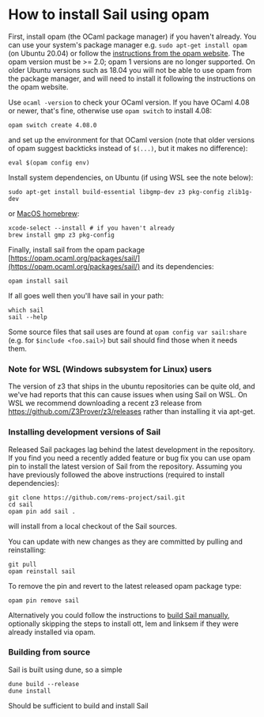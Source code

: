 # How to install Sail using opam

First, install opam (the OCaml package manager) if you haven't already. You can use your system's package
manager e.g. `sudo apt-get install opam` (on Ubuntu 20.04) or follow the [instructions
from the opam website](https://opam.ocaml.org/doc/Install.html).
The opam version must be >= 2.0; opam 1 versions are no longer supported. On older Ubuntu versions such as 18.04 you will not be able to use opam from the package manager, and will need to install it following the instructions on the opam website.

Use `ocaml -version` to check your OCaml version. If you have OCaml 4.08 or newer, that's fine, otherwise use `opam switch` to install 4.08:
```
opam switch create 4.08.0
```

and set up the environment for that OCaml version (note that older versions of opam suggest backticks instead of `$(...)`, but it makes no difference):
```
eval $(opam config env)
```
Install system dependencies, on Ubuntu (if using WSL see the note below):
```
sudo apt-get install build-essential libgmp-dev z3 pkg-config zlib1g-dev
```
or [MacOS homebrew](https://brew.sh/):
```
xcode-select --install # if you haven't already
brew install gmp z3 pkg-config
```
Finally, install sail from the opam package [https://opam.ocaml.org/packages/sail/](https://opam.ocaml.org/packages/sail/) and its dependencies:
```
opam install sail
```
If all goes well then you'll have sail in your path:
```
which sail
sail --help
```
Some source files that sail uses are found at ``opam config var sail:share`` (e.g. for ``$include <foo.sail>``) but sail should find those when it needs them.

### Note for WSL (Windows subsystem for Linux) users

The version of z3 that ships in the ubuntu repositories can be quite old, and we've had reports that this can cause issues when using Sail on WSL. On WSL we recommend downloading a recent z3 release from https://github.com/Z3Prover/z3/releases rather than installing it via apt-get.

### Installing development versions of Sail
Released Sail packages lag behind the latest development in the repository. If you find you need a recently added feature or bug fix you can use opam pin to install the latest version of Sail from the repository. Assuming you have previously followed the above instructions (required to install dependencies):
```
git clone https://github.com/rems-project/sail.git
cd sail
opam pin add sail .
```
will install from a local checkout of the Sail sources.

You can update with new changes as they are committed by pulling and reinstalling:
```
git pull
opam reinstall sail
```

To remove the pin and revert to the latest released opam package type:
```
opam pin remove sail
```

Alternatively you could follow the instructions to [build Sail manually](BUILDING.md), optionally skipping the steps to install ott, lem and linksem if they were already installed via opam.

### Building from source

Sail is built using dune, so a simple
```
dune build --release
dune install
```
Should be sufficient to build and install Sail
